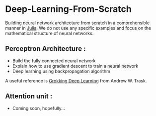 # Deep-Learning-From-Scratch

Building neural network architecture from scratch in a comprehensible manner in [Julia](https://julialang.org/). We do not use any specific examples and focus on the mathematical structure of neural networks.

## Perceptron Architecture :
- Build the fully connected neural network
- Explain how to use gradient descent to train a neural network
- Deep learning using backpropagation algorithm

A useful reference is [Grokking Deep Learning](https://www.manning.com/books/grokking-deep-learning) from Andrew W. Trask.

## Attention unit :
- Coming soon, hopefully...